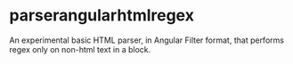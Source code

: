 # parserangularhtmlregex
An experimental basic HTML parser, in Angular Filter format, that performs regex only on non-html text in a block.
